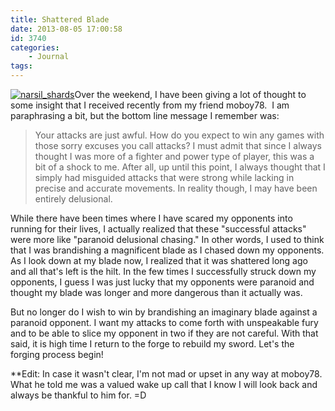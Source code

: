 ```yaml
---
title: Shattered Blade
date: 2013-08-05 17:00:58
id: 3740
categories:
	- Journal
tags:
---
```


[![narsil_shards](http://www.bengozen.com/wp-content/uploads/2013/08/narsil_shards.jpg)](http://www.bengozen.com/wp-content/uploads/2013/08/narsil_shards.jpg)Over the weekend, I have been giving a lot of thought to some insight that I received recently from my friend moboy78\.  I am paraphrasing a bit, but the bottom line message I remember was:
> Your attacks are just awful. How do you expect to win any games with those sorry excuses you call attacks?
I must admit that since I always thought I was more of a fighter and power type of player, this was a bit of a shock to me. After all, up until this point, I always thought that I simply had misguided attacks that were strong while lacking in precise and accurate movements. In reality though, I may have been entirely delusional.

While there have been times where I have scared my opponents into running for their lives, I actually realized that these "successful attacks" were more like "paranoid delusional chasing." In other words, I used to think that I was brandishing a magnificent blade as I chased down my opponents. As I look down at my blade now, I realized that it was shattered long ago and all that's left is the hilt. In the few times I successfully struck down my opponents, I guess I was just lucky that my opponents were paranoid and thought my blade was longer and more dangerous than it actually was.

But no longer do I wish to win by brandishing an imaginary blade against a paranoid opponent. I want my attacks to come forth with unspeakable fury and to be able to slice my opponent in two if they are not careful. With that said, it is high time I return to the forge to rebuild my sword. Let's the forging process begin!

**Edit: In case it wasn't clear, I'm not mad or upset in any way at moboy78\. What he told me was a valued wake up call that I know I will look back and always be thankful to him for. =D